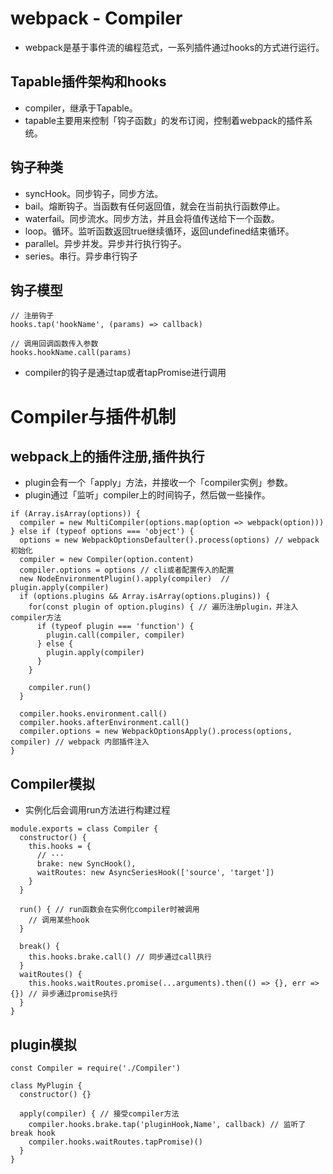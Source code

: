 # webpack - Compiler
- webpack是基于事件流的编程范式，一系列插件通过hooks的方式进行运行。

## Tapable插件架构和hooks
-  compiler，继承于Tapable。
- tapable主要用来控制「钩子函数」的发布订阅，控制着webpack的插件系统。

## 钩子种类
- syncHook。同步钩子，同步方法。
- bail。熔断钩子。当函数有任何返回值，就会在当前执行函数停止。
- waterfail。同步流水。同步方法，并且会将值传送给下一个函数。
- loop。循环。监听函数返回true继续循环，返回undefined结束循环。
- parallel。异步并发。异步并行执行钩子。
- series。串行。异步串行钩子

## 钩子模型
```JS
// 注册钩子
hooks.tap('hookName', (params) => callback)

// 调用回调函数传入参数
hooks.hookName.call(params)
```
- compiler的钩子是通过tap或者tapPromise进行调用

# Compiler与插件机制

## webpack上的插件注册,插件执行
- plugin会有一个「apply」方法，并接收一个「compiler实例」参数。
- plugin通过「监听」compiler上的时间钩子，然后做一些操作。
```JS
if (Array.isArray(options)) {
  compiler = new MultiCompiler(options.map(option => webpack(option)))
} else if (typeof options === 'object') {
  options = new WebpackOptionsDefaulter().process(options) // webpack 初始化
  compiler = new Compiler(option.content)
  compiler.options = options // cli或者配置传入的配置
  new NodeEnvironmentPlugin().apply(compiler)  // plugin.apply(compiler)
  if (options.plugins && Array.isArray(options.plugins)) {
    for(const plugin of option.plugins) { // 遍历注册plugin，并注入compiler方法
      if (typeof plugin === 'function') {
        plugin.call(compiler, compiler)
      } else {
        plugin.apply(compiler)
      }
    }
    
    compiler.run()
  }

  compiler.hooks.environment.call()
  compiler.hooks.afterEnvironment.call()
  compiler.options = new WebpackOptionsApply().process(options, compiler) // webpack 内部插件注入
}
```

## Compiler模拟
- 实例化后会调用run方法进行构建过程
```JS
module.exports = class Compiler {
  constructor() {
    this.hooks = {
      // ···
      brake: new SyncHook(),
      waitRoutes: new AsyncSeriesHook(['source', 'target'])
    }
  }

  run() { // run函数会在实例化compiler时被调用
    // 调用某些hook
  }

  break() {
    this.hooks.brake.call() // 同步通过call执行
  }
  waitRoutes() {
    this.hooks.waitRoutes.promise(...arguments).then(() => {}, err => {}) // 异步通过promise执行
  }
}
```

## plugin模拟
```JS
const Compiler = require('./Compiler')

class MyPlugin {
  constructor() {}

  apply(compiler) { // 接受compiler方法
    compiler.hooks.brake.tap('pluginHook,Name', callback) // 监听了break hook
    compiler.hooks.waitRoutes.tapPromise)()
  }
}
```
